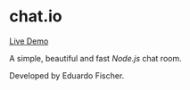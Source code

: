 # chat.io

[Live Demo](https://ef-chat.herokuapp.com/)

A simple, beautiful and fast *Node.js* chat room.

Developed by Eduardo Fischer.
